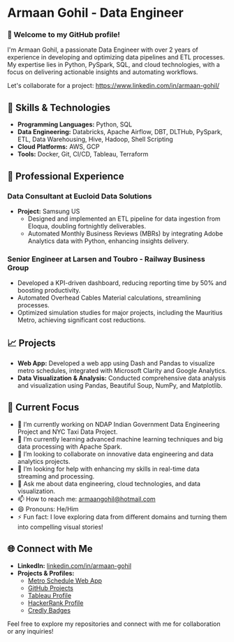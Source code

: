 # Armaan Gohil - Data Engineer

### 👋 Welcome to my GitHub profile!

I'm Armaan Gohil, a passionate Data Engineer with over 2 years of experience in developing and optimizing data pipelines and ETL processes. My expertise lies in Python, PySpark, SQL, and cloud technologies, with a focus on delivering actionable insights and automating workflows.

Let's collaborate for a project: https://www.linkedin.com/in/armaan-gohil/

## 🔧 Skills & Technologies
- **Programming Languages:** Python, SQL
- **Data Engineering:** Databricks, Apache Airflow, DBT, DLTHub, PySpark, ETL, Data Warehousing, Hive, Hadoop, Shell Scripting
- **Cloud Platforms:** AWS, GCP
- **Tools:** Docker, Git, CI/CD, Tableau, Terraform

## 🌟 Professional Experience
### Data Consultant at Eucloid Data Solutions
- **Project:** Samsung US
  - Designed and implemented an ETL pipeline for data ingestion from Eloqua, doubling fortnightly deliverables.
  - Automated Monthly Business Reviews (MBRs) by integrating Adobe Analytics data with Python, enhancing insights delivery.

### Senior Engineer at Larsen and Toubro - Railway Business Group
- Developed a KPI-driven dashboard, reducing reporting time by 50% and boosting productivity.
- Automated Overhead Cables Material calculations, streamlining processes.
- Optimized simulation studies for major projects, including the Mauritius Metro, achieving significant cost reductions.

## 📈 Projects
- **Web App:** Developed a web app using Dash and Pandas to visualize metro schedules, integrated with Microsoft Clarity and Google Analytics.
- **Data Visualization & Analysis:** Conducted comprehensive data analysis and visualization using Pandas, Beautiful Soup, NumPy, and Matplotlib.

## 🚀 Current Focus
- 🔭 I’m currently working on NDAP Indian Government Data Engineering Project and NYC Taxi Data Project.
- 🌱 I’m currently learning advanced machine learning techniques and big data processing with Apache Spark.
- 👯 I’m looking to collaborate on innovative data engineering and data analytics projects.
- 🤔 I’m looking for help with enhancing my skills in real-time data streaming and processing.
- 💬 Ask me about data engineering, cloud technologies, and data visualization.
- 📫 How to reach me: [armaangohil@hotmail.com](mailto:armaangohil@hotmail.com)
- 😄 Pronouns: He/Him
- ⚡ Fun fact: I love exploring data from different domains and turning them into compelling visual stories!

## 🌐 Connect with Me
- **LinkedIn:** [linkedin.com/in/armaan-gohil](https://www.linkedin.com/in/armaan-gohil/)
- **Projects & Profiles:**
  - [Metro Schedule Web App](https://metro-schedule.onrender.com/)
  - [GitHub Projects](https://github.com/Armaan1Gohil/)
  - [Tableau Profile](https://public.tableau.com/app/profile/armaan.gohil)
  - [HackerRank Profile](https://www.hackerrank.com/profile/armaangohil1998)
  - [Credly Badges](https://www.credly.com/users/armaan-gohil/badges)

Feel free to explore my repositories and connect with me for collaboration or any inquiries!
